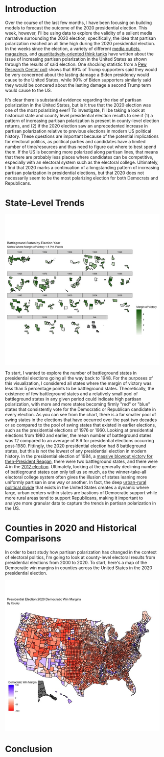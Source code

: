 # Introduction

Over the course of the last few months, I have been focusing on building models to forecast the outcome of the 2020 presidential election. This week, however, I'll be using data to explore the validity of a salient media narrative surrounding the 2020 election; specifically, the idea that partisan polarization reached an all time high during the 2020 presidential election. In the weeks since the election, a variety of different [media outlets](https://news.wttw.com/2020/11/10/political-divide-2020-election-reaffirms-polarization-us), [magazines](https://time.com/5907318/polarization-2020-election/), and [quantitatively-oriented think tanks](https://www.pewresearch.org/fact-tank/2020/11/06/2020-election-reveals-two-broad-voting-coalitions-fundamentally-at-odds/) have written about the issue of increasing partisan polarization in the United States as shown through the results of said election. One shocking statistic from a [Pew Research Center poll](https://www.pewresearch.org/fact-tank/2020/11/13/america-is-exceptional-in-the-nature-of-its-political-divide/) shows that 89% of Trump supporters said they would be very concerned about the lasting damage a Biden presidency would cause to the United States, while 90% of Biden supporters similarly said they would be concered about the lasting damage a second Trump term would cause to the US.

It's clear there is substantial evidence regarding the rise of partisan polarization in the United States, but is it true that the 2020 election was one of the most polarizing ever? To investigate, I'll be taking a look at historical state and county level presidential election results to see if (1) a pattern of increasing partisan polarization is present in county-level election returns, and (2) if the 2020 election saw an unprecedented increase in partisan polarization relative to previous elections in modern US political history. These questions are important because of the potential implications for electoral politics, as political parties and candidates have a limited number of time/resources and thus need to figure out where to best spend them. If the US is becoming more polarized along partisan lines, that means that there are probably less places where candidates can be competitive, especially with an electoral system such as the electoral college. Ultimately, I find that 2020 marks a continuation of a longstanding pattern of increasing partisan polarization in presidential elections, but that 2020 does not necessarily seem to be the most polarizing election for both Democrats and Republicans. 

# State-Level Trends
![](battleground_states.jpeg)

To start, I wanted to explore the number of battleground states in presidential elections going all the way back to 1948. For the purposes of this visualization, I considered all states where the margin of victory was less than 5 percentage points to be battleground states. Theoretically, the existence of few battleground states and a relatively small pool of battleground states in any given period could indicate high partisan polarization, with more and more states becoming firmly "red" or "blue" states that consistently vote for the Democratic or Republican candidate in every election. As you can see from the chart, there is a far smaller pool of swing states in the elections that have occurred over the past two decades or so compared to the pool of swing states that existed in earlier elections, such as the presidential elections of 1976 or 1960. Looking at presidential elections from 1980 and earlier, the mean number of battleground states was 12 compared to an average of 8.6 for presidential elections occurring post-1980. Fittingly, the 2020 presidential election had 8 battleground states, but this is not the lowest of any presidential election in modern history. In the presidential election of 1984, a [massive blowout victory for then-President Reagan](https://www.270towin.com/1984_Election/), there were two battleground states, and there were 4 in the [2012 election](https://www.nytimes.com/elections/2012/results/president.html). Ultimately, looking at the generally declining number of battleground states can only tell us so much, as the winner-take-all electoral college system often gives the illusion of states leaning more uniformly partisan in one way or another. In fact, the deep [urban-rural political divide](https://source.wustl.edu/2020/02/the-divide-between-us-urban-rural-political-differences-rooted-in-geography/) that exists in the United States creates a dynamic where large, urban centers within states are bastions of Democratic support while more rural areas tend to support Republicans, making it important to analyze more granular data to capture the trends in partisan polarization in the US.


# Counties in 2020 and Historical Comparisons
In order to best study how partisan polarization has changed in the context of electoral politics, I'm going to look at county-level electoral results from presidential elections from 2000 to 2020. To start, here's a map of the Democratic win margins in counties across the United States in the 2020 presidential election.

![](2020_democratic_margins.jpeg)

# Conclusion
